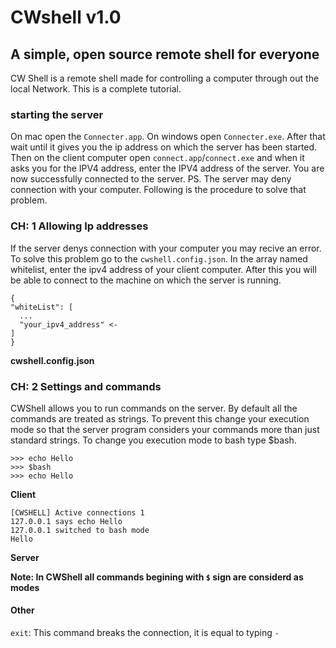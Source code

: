 # CWshell v1.0
## A simple, open source remote shell for everyone
CW Shell is a remote shell made for controlling a computer through out the local Network. This is a complete tutorial.
### starting the server
On mac open the `Connecter.app`. On windows open `Connecter.exe`. After that wait until it gives you the ip address on which the server has been started.
Then on the client computer open `connect.app`/`connect.exe` and when it asks you for the IPV4 address, enter the IPV4 address of the server.
You are now successfully connected to the server. 
PS. 
The server may deny connection with your computer. Following is the procedure to solve that problem.
### CH: 1 Allowing Ip addresses

If the server denys connection with your computer you may recive an error. To solve this problem go to the `cwshell.config.json`.
In the array named whitelist, enter the ipv4 address of your client computer. After this you will be able to connect to the machine on which the server is running.
```
{
"whiteList": [
  ...
  "your_ipv4_address" <-
]
}

```
<b>cwshell.config.json</b>

### CH: 2 Settings and commands
CWShell allows you to run commands on the server. By default all the commands are treated as strings. To prevent this change your execution mode so that the server program considers your commands more than just standard strings. 
To change you execution mode to bash type $bash.
```
>>> echo Hello
>>> $bash
>>> echo Hello

```
<b>Client</b>



```
[CWSHELL] Active connections 1
127.0.0.1 says echo Hello
127.0.0.1 switched to bash mode
Hello
```
<b>Server</b>

<b>Note: In CWShell all commands begining with `$` sign are considerd as modes</b>
#### Other

`exit`: This command breaks the connection, it is equal to typing `-`



